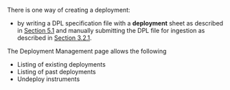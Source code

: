 There is one way of creating a deployment: 

* by writing a DPL specification file with a __deployment__ sheet as described in [Section 5.1](https://github.com/paulopinheiro1234/hadatac/wiki/5.1.-Deployment-Specification-(DPL)) and manually submitting the DPL file for ingestion as described in [Section 3.2.1]( https://github.com/paulopinheiro1234/hadatac/wiki/3.2.-Manage-Data-File-Ingestion#321-manual-submission-of-data-file-for-ingestion). 

The Deployment Management page allows the following

* Listing of existing deployments
* Listing of past deployments
* Undeploy instruments

